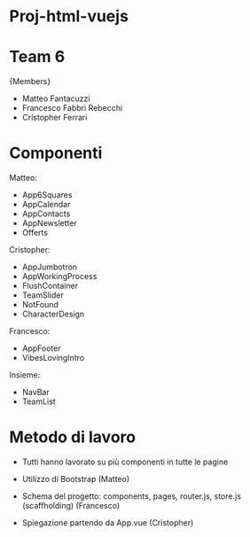 # Proj-html-vuejs

# Team 6

{Members}

- Matteo Fantacuzzi
- Francesco Fabbri Rebecchi
- Cristopher Ferrari

# Componenti

Matteo:
- App6Squares
- AppCalendar
- AppContacts
- AppNewsletter
- Offerts

Cristopher:
- AppJumbotron
- AppWorkingProcess
- FlushContainer
- TeamSlider
- NotFound
- CharacterDesign

Francesco:
- AppFooter
- VibesLovingIntro

Insieme: 
- NavBar
- TeamList


# Metodo di lavoro

- Tutti hanno lavorato su più componenti in tutte le pagine
- Utilizzo di Bootstrap (Matteo)

- Schema del progetto: components, pages, router.js, store.js (scaffholding) (Francesco)

- Spiegazione partendo da App.vue (Cristopher)